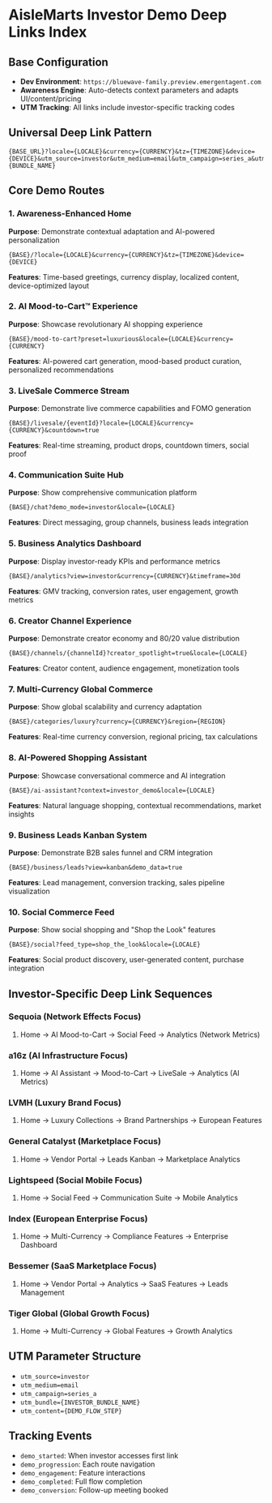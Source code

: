 # AisleMarts Investor Demo Deep Links Index

## Base Configuration
- **Dev Environment**: `https://bluewave-family.preview.emergentagent.com`
- **Awareness Engine**: Auto-detects context parameters and adapts UI/content/pricing
- **UTM Tracking**: All links include investor-specific tracking codes

## Universal Deep Link Pattern
```
{BASE_URL}?locale={LOCALE}&currency={CURRENCY}&tz={TIMEZONE}&device={DEVICE}&utm_source=investor&utm_medium=email&utm_campaign=series_a&utm_bundle={BUNDLE_NAME}
```

## Core Demo Routes

### 1. Awareness-Enhanced Home
**Purpose**: Demonstrate contextual adaptation and AI-powered personalization
```
{BASE}/?locale={LOCALE}&currency={CURRENCY}&tz={TIMEZONE}&device={DEVICE}
```
**Features**: Time-based greetings, currency display, localized content, device-optimized layout

### 2. AI Mood-to-Cart™ Experience
**Purpose**: Showcase revolutionary AI shopping experience
```
{BASE}/mood-to-cart?preset=luxurious&locale={LOCALE}&currency={CURRENCY}
```
**Features**: AI-powered cart generation, mood-based product curation, personalized recommendations

### 3. LiveSale Commerce Stream
**Purpose**: Demonstrate live commerce capabilities and FOMO generation
```
{BASE}/livesale/{eventId}?locale={LOCALE}&currency={CURRENCY}&countdown=true
```
**Features**: Real-time streaming, product drops, countdown timers, social proof

### 4. Communication Suite Hub
**Purpose**: Show comprehensive communication platform
```
{BASE}/chat?demo_mode=investor&locale={LOCALE}
```
**Features**: Direct messaging, group channels, business leads integration

### 5. Business Analytics Dashboard
**Purpose**: Display investor-ready KPIs and performance metrics
```
{BASE}/analytics?view=investor&currency={CURRENCY}&timeframe=30d
```
**Features**: GMV tracking, conversion rates, user engagement, growth metrics

### 6. Creator Channel Experience
**Purpose**: Demonstrate creator economy and 80/20 value distribution
```
{BASE}/channels/{channelId}?creator_spotlight=true&locale={LOCALE}
```
**Features**: Creator content, audience engagement, monetization tools

### 7. Multi-Currency Global Commerce
**Purpose**: Show global scalability and currency adaptation
```
{BASE}/categories/luxury?currency={CURRENCY}&region={REGION}
```
**Features**: Real-time currency conversion, regional pricing, tax calculations

### 8. AI-Powered Shopping Assistant
**Purpose**: Showcase conversational commerce and AI integration
```
{BASE}/ai-assistant?context=investor_demo&locale={LOCALE}
```
**Features**: Natural language shopping, contextual recommendations, market insights

### 9. Business Leads Kanban System
**Purpose**: Demonstrate B2B sales funnel and CRM integration
```
{BASE}/business/leads?view=kanban&demo_data=true
```
**Features**: Lead management, conversion tracking, sales pipeline visualization

### 10. Social Commerce Feed
**Purpose**: Show social shopping and "Shop the Look" features
```
{BASE}/social?feed_type=shop_the_look&locale={LOCALE}
```
**Features**: Social product discovery, user-generated content, purchase integration

## Investor-Specific Deep Link Sequences

### Sequoia (Network Effects Focus)
1. Home → AI Mood-to-Cart → Social Feed → Analytics (Network Metrics)

### a16z (AI Infrastructure Focus)  
1. Home → AI Assistant → Mood-to-Cart → LiveSale → Analytics (AI Metrics)

### LVMH (Luxury Brand Focus)
1. Home → Luxury Collections → Brand Partnerships → European Features

### General Catalyst (Marketplace Focus)
1. Home → Vendor Portal → Leads Kanban → Marketplace Analytics

### Lightspeed (Social Mobile Focus)
1. Home → Social Feed → Communication Suite → Mobile Analytics

### Index (European Enterprise Focus)
1. Home → Multi-Currency → Compliance Features → Enterprise Dashboard

### Bessemer (SaaS Marketplace Focus)
1. Home → Vendor Portal → Analytics → SaaS Features → Leads Management

### Tiger Global (Global Growth Focus)
1. Home → Multi-Currency → Global Features → Growth Analytics

## UTM Parameter Structure
- `utm_source=investor`
- `utm_medium=email` 
- `utm_campaign=series_a`
- `utm_bundle={INVESTOR_BUNDLE_NAME}`
- `utm_content={DEMO_FLOW_STEP}`

## Tracking Events
- `demo_started`: When investor accesses first link
- `demo_progression`: Each route navigation
- `demo_engagement`: Feature interactions
- `demo_completed`: Full flow completion
- `demo_conversion`: Follow-up meeting booked